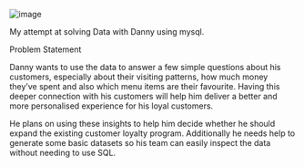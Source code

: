 
![image](https://user-images.githubusercontent.com/121979698/210649496-ef04500d-9e5b-4b5f-9ed1-4a1dd917895f.png)

My attempt at solving Data with Danny using mysql.

Problem Statement

Danny wants to use the data to answer a few simple questions about his customers, especially about their visiting patterns, how much money they’ve spent and also which menu items are their favourite. Having this deeper connection with his customers will help him deliver a better and more personalised experience for his loyal customers.

He plans on using these insights to help him decide whether he should expand the existing customer loyalty program.
Additionally he needs help to generate some basic datasets so his team can easily inspect the data without needing to use SQL.
